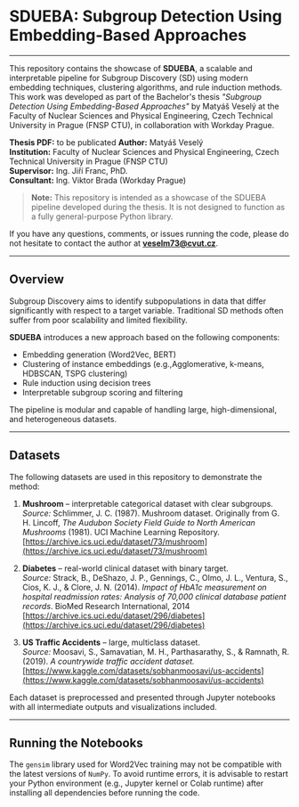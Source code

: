 # SDUEBA: Subgroup Detection Using Embedding-Based Approaches

---

This repository contains the showcase of **SDUEBA**, a scalable and interpretable pipeline for Subgroup Discovery (SD) using modern embedding techniques, clustering algorithms, and rule induction methods. This work was developed as part of the Bachelor's thesis *"Subgroup Detection Using Embedding-Based Approaches"* by Matyáš Veselý at the Faculty of Nuclear Sciences and Physical Engineering, Czech Technical University in Prague (FNSP CTU), in collaboration with Workday Prague.

**Thesis PDF:**  to be publicated
**Author:** Matyáš Veselý  
**Institution:** Faculty of Nuclear Sciences and Physical Engineering, Czech Technical University in Prague (FNSP CTU)  
**Supervisor:** Ing. Jiří Franc, PhD.  
**Consultant:** Ing. Viktor Brada (Workday Prague)

> **Note:** This repository is intended as a showcase of the SDUEBA pipeline developed during the thesis. It is not designed to function as a fully general-purpose Python library.

If you have any questions, comments, or issues running the code, please do not hesitate to contact the author at **veselm73@cvut.cz**.

---

## Overview

Subgroup Discovery aims to identify subpopulations in data that differ significantly with respect to a target variable. Traditional SD methods often suffer from poor scalability and limited flexibility.

**SDUEBA** introduces a new approach based on the following components:

- Embedding generation (Word2Vec, BERT)
- Clustering of instance embeddings (e.g.,Agglomerative, k-means, HDBSCAN, TSPG clustering)
- Rule induction using decision trees
- Interpretable subgroup scoring and filtering

The pipeline is modular and capable of handling large, high-dimensional, and heterogeneous datasets.

---

## Datasets

The following datasets are used in this repository to demonstrate the method:

1. **Mushroom** – interpretable categorical dataset with clear subgroups.  
   *Source:* Schlimmer, J. C. (1987). Mushroom dataset. Originally from G. H. Lincoff, *The Audubon Society Field Guide to North American Mushrooms* (1981). UCI Machine Learning Repository. [https://archive.ics.uci.edu/dataset/73/mushroom](https://archive.ics.uci.edu/dataset/73/mushroom)

2. **Diabetes** – real-world clinical dataset with binary target.  
   *Source:* Strack, B., DeShazo, J. P., Gennings, C., Olmo, J. L., Ventura, S., Cios, K. J., & Clore, J. N. (2014). *Impact of HbA1c measurement on hospital readmission rates: Analysis of 70,000 clinical database patient records*. BioMed Research International, 2014  
   [https://archive.ics.uci.edu/dataset/296/diabetes](https://archive.ics.uci.edu/dataset/296/diabetes)

3. **US Traffic Accidents** – large, multiclass dataset.  
   *Source:* Moosavi, S., Samavatian, M. H., Parthasarathy, S., & Ramnath, R. (2019). *A countrywide traffic accident dataset.*  
   [https://www.kaggle.com/datasets/sobhanmoosavi/us-accidents](https://www.kaggle.com/datasets/sobhanmoosavi/us-accidents)

Each dataset is preprocessed and presented through Jupyter notebooks with all intermediate outputs and visualizations included.

---

## Running the Notebooks

The `gensim` library used for Word2Vec training may not be compatible with the latest versions of `NumPy`. To avoid runtime errors, it is advisable to restart your Python environment (e.g., Jupyter kernel or Colab runtime) after installing all dependencies before running the code.

